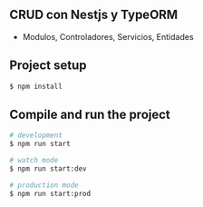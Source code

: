 ## CRUD con Nestjs y TypeORM

- Modulos, Controladores, Servicios, Entidades

## Project setup

```bash
$ npm install
```

## Compile and run the project

```bash
# development
$ npm run start

# watch mode
$ npm run start:dev

# production mode
$ npm run start:prod
```




